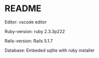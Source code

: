 # README

Editor: vscode editor

Ruby-version: ruby 2.3.3p222

Rails-version: Rails 5.1.7

Database: Embeded sqlite with ruby installer


